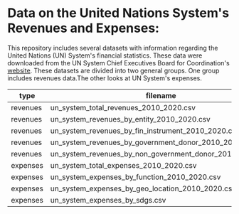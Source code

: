 # Data on the United Nations System's Revenues and Expenses:

This repository includes several datasets with information regarding the United Nations (UN) System's financial statistics. These data were downloaded from the UN System Chief Executives Board for Coordination's [website](https://unsceb.org/data-download). These datasets are divided into two general groups. One group includes revenues data.The other looks at UN System's expenses.

|type|filename|
|----------|-----------------------------------------------------------|
|revenues   |un_system_total_revenues_2010_2020.csv|
|revenues   |un_system_revenues_by_entity_2010_2020.csv|
|revenues   |un_system_revenues_by_fin_instrument_2010_2020.csv|
|revenues   |un_system_revenues_by_government_donor_2010_2020.csv|
|revenues   |un_system_revenues_by_non_government_donor_2010_2020.csv|
|expenses  |un_system_total_expenses_2010_2020.csv|
|expenses  |un_system_expenses_by_function_2010_2020.csv|
|expenses  |un_system_expenses_by_geo_location_2010_2020.csv|
|expenses  |un_system_expenses_by_sdgs.csv|
